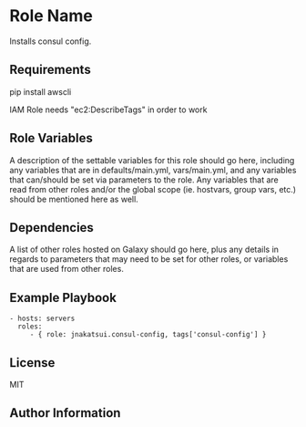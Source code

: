 Role Name
=========

Installs consul config.

Requirements
------------

pip install awscli

IAM Role needs "ec2:DescribeTags" in order to work

Role Variables
--------------

A description of the settable variables for this role should go here, including any variables that are in defaults/main.yml, vars/main.yml, and any variables that can/should be set via parameters to the role. Any variables that are read from other roles and/or the global scope (ie. hostvars, group vars, etc.) should be mentioned here as well.

Dependencies
------------

A list of other roles hosted on Galaxy should go here, plus any details in regards to parameters that may need to be set for other roles, or variables that are used from other roles.

Example Playbook
----------------

    - hosts: servers
      roles:
         - { role: jnakatsui.consul-config, tags['consul-config'] }

License
-------

MIT

Author Information
------------------
